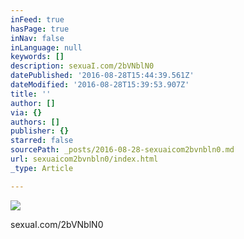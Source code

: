 ```yaml
---
inFeed: true
hasPage: true
inNav: false
inLanguage: null
keywords: []
description: sexuaI.com/2bVNblN0
datePublished: '2016-08-28T15:44:39.561Z'
dateModified: '2016-08-28T15:39:53.907Z'
title: ''
author: []
via: {}
authors: []
publisher: {}
starred: false
sourcePath: _posts/2016-08-28-sexuaicom2bvnbln0.md
url: sexuaicom2bvnbln0/index.html
_type: Article

---
```

![](https://the-grid-user-content.s3-us-west-2.amazonaws.com/17f1b38d-338c-4b15-bf0b-e10f4ca9ac3b.jpg)

sexuaI.com/2bVNblN0